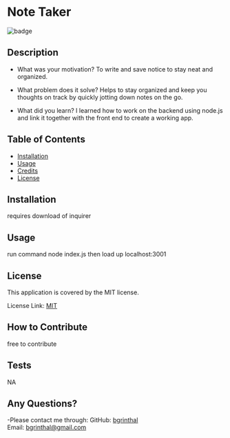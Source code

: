 # Note Taker
  
  ![badge](https://img.shields.io/badge/license-MIT-brightgreen)

  ## Description
  
  - What was your motivation?
    To write and save notice to stay neat and organized.

  - What problem does it solve?
    Helps to stay organized and keep you thoughts on track by quickly jotting down notes on the go.

  - What did you learn?
  I learned how to work on the backend using node.js and link it together with the front end to create a working app.
  
  ## Table of Contents
  
  - [Installation](#installation)
  - [Usage](#usage)
  - [Credits](#credits)
  - [License](#license)
  
  ## Installation
  requires download of inquirer
  
  ## Usage
  run command node index.js then load up localhost:3001
  
  
  ## License

  This application is covered by the MIT license. 
  
  License Link: <a href="https://choosealicense.com/licenses/MIT/">MIT</a>
     
  
  ## How to Contribute
  free to contribute

  ## Tests
  NA

  ## Any Questions?
  -Please contact me through:
  GitHub:  <a href="https://github.com/bgrinthal">bgrinthal</a><br>
  Email:   <a href="mailto:bgrinthal@gmail.com">bgrinthal@gmail.com</a>
